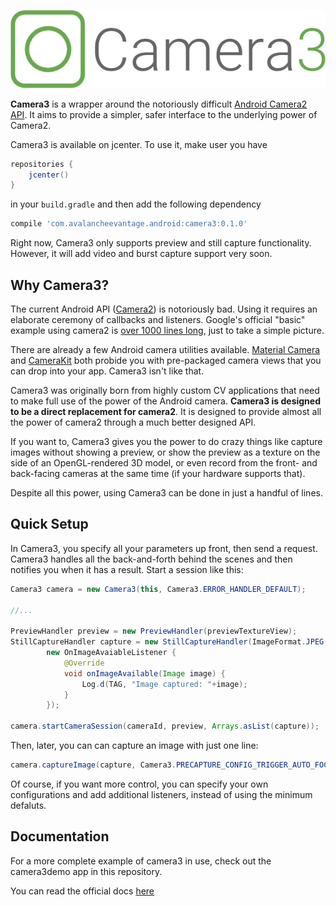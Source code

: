 ![Camera 3](images/Camera3.png)

**Camera3** is a wrapper around the notoriously difficult [Android Camera2 API](https://developer.android.com/reference/android/hardware/camera2/package-summary.html). It aims to provide a simpler, safer interface to the underlying power of Camera2.

Camera3 is available on jcenter. To use it, make user you have 
```groovy
repositories {
    jcenter()
}
```
in your `build.gradle` and then add the following dependency
```groovy
compile 'com.avalancheevantage.android:camera3:0.1.0'
```

Right now, Camera3 only supports preview and still capture functionality. However, it will add video and burst capture support very soon.

## Why Camera3?
The current Android API ([Camera2](https://developer.android.com/reference/android/hardware/camera2/package-summary.html)) is notoriously bad. Using it requires an elaborate ceremony of callbacks and listeners. Google's official "basic" example using camera2 is [over 1000 lines long](https://github.com/googlesamples/android-Camera2Basic/blob/master/Application/src/main/java/com/example/android/camera2basic/Camera2BasicFragment.java), just to take a simple picture.

There are already a few Android camera utilities available. [Material Camera](https://github.com/afollestad/material-camera) and [CameraKit](https://github.com/wonderkiln/CameraKit-Android/blob/master/demo/src/main/java/com/wonderkiln/camerakit/demo/MainActivity.java) both probide you with pre-packaged camera views that you can drop into your app. Camera3 isn't like that.

Camera3 was originally born from highly custom CV applications that need to make full use of the power of the Android camera. **Camera3 is designed to be a direct replacement for camera2**. It is designed to provide almost all the power of camera2 through a much better designed API.

If you want to, Camera3 gives you the power to do crazy things like capture images without showing a preview, or show the preview as a texture on the side of an OpenGL-rendered 3D model, or even record from the front- and back-facing cameras at the same time (if your hardware supports that).

Despite all this power, using Camera3 can be done in just a handful of lines.

## Quick Setup

In Camera3, you specify all your parameters up front, then send a request. Camera3 handles all the back-and-forth behind the scenes and then notifies you when it has a result. Start a session like this:

```java
Camera3 camera = new Camera3(this, Camera3.ERROR_HANDLER_DEFAULT);

//...

PreviewHandler preview = new PreviewHandler(previewTextureView);
StillCaptureHandler capture = new StillCaptureHandler(ImageFormat.JPEG, imageSize,
        new OnImageAvaiableListener {
            @Override
            void onImageAvailable(Image image) {
                Log.d(TAG, "Image captured: "+image);
            }
        });
        
camera.startCameraSession(cameraId, preview, Arrays.asList(capture));
```

Then, later, you can can capture an image with just one line:

```java
camera.captureImage(capture, Camera3.PRECAPTURE_CONFIG_TRIGGER_AUTO_FOCUS, Camera3.CAPTURE_CONFIG_DEFAULT);
```

Of course, if you want more control, you can specify your own configurations and add additional listeners, instead of using the minimum defaluts.

## Documentation 

For a more complete example of camera3 in use, check out the camera3demo app in this repository.

You can read the official docs [here](https://quinnfreedman.github.io/Camera3/)
